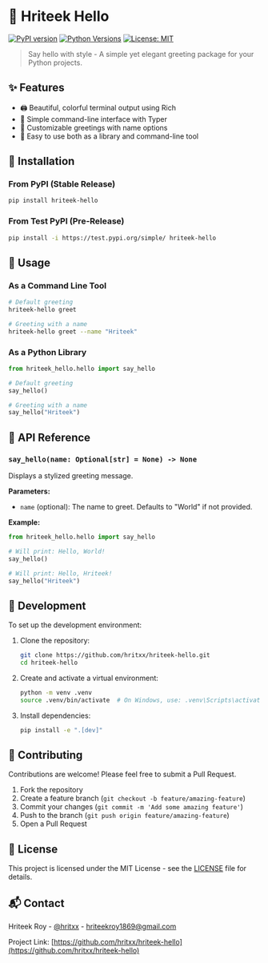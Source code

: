 # 🎉 Hriteek Hello

[![PyPI version](https://img.shields.io/pypi/v/hriteek-hello.svg)](https://pypi.org/project/hriteek-hello/)
[![Python Versions](https://img.shields.io/pypi/pyversions/hriteek-hello.svg)](https://pypi.org/project/hriteek-hello/)
[![License: MIT](https://img.shields.io/badge/License-MIT-yellow.svg)](https://opensource.org/licenses/MIT)

> Say hello with style - A simple yet elegant greeting package for your Python projects.

## ✨ Features

- 🖨️ Beautiful, colorful terminal output using Rich
- 🎯 Simple command-line interface with Typer
- 🔧 Customizable greetings with name options
- 🚀 Easy to use both as a library and command-line tool

## 🚀 Installation

### From PyPI (Stable Release)

```bash
pip install hriteek-hello
```

### From Test PyPI (Pre-Release)

```bash
pip install -i https://test.pypi.org/simple/ hriteek-hello
```

## 🧩 Usage

### As a Command Line Tool

```bash
# Default greeting
hriteek-hello greet

# Greeting with a name
hriteek-hello greet --name "Hriteek"
```

### As a Python Library

```python
from hriteek_hello.hello import say_hello

# Default greeting
say_hello()

# Greeting with a name
say_hello("Hriteek")
```

## 📘 API Reference

### `say_hello(name: Optional[str] = None) -> None`

Displays a stylized greeting message.

**Parameters:**

- `name` (optional): The name to greet. Defaults to "World" if not provided.

**Example:**

```python
from hriteek_hello.hello import say_hello

# Will print: Hello, World!
say_hello()

# Will print: Hello, Hriteek!
say_hello("Hriteek")
```

## 🔧 Development

To set up the development environment:

1. Clone the repository:

   ```bash
   git clone https://github.com/hritxx/hriteek-hello.git
   cd hriteek-hello
   ```

2. Create and activate a virtual environment:

   ```bash
   python -m venv .venv
   source .venv/bin/activate  # On Windows, use: .venv\Scripts\activate
   ```

3. Install dependencies:
   ```bash
   pip install -e ".[dev]"
   ```

## 🤝 Contributing

Contributions are welcome! Please feel free to submit a Pull Request.

1. Fork the repository
2. Create a feature branch (`git checkout -b feature/amazing-feature`)
3. Commit your changes (`git commit -m 'Add some amazing feature'`)
4. Push to the branch (`git push origin feature/amazing-feature`)
5. Open a Pull Request

## 📝 License

This project is licensed under the MIT License - see the [LICENSE](LICENSE) file for details.

## 📬 Contact

Hriteek Roy - [@hritxx](https://github.com/hritxx) - hriteekroy1869@gmail.com

Project Link: [https://github.com/hritxx/hriteek-hello](https://github.com/hritxx/hriteek-hello)
